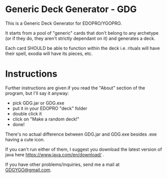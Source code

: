 # Generic Deck Generator - GDG

This is a Generic Deck Generator for EDOPRO/YGOPRO. 

It starts from a pool of "generic" cards that don't belong to any archetype (or if they do, they aren't strictly dependant on it) and generates a deck.

Each card SHOULD be able to function within the deck i.e. rituals will have their spell, exodia will have its pieces, etc.

# Instructions

Further instructions are given if you read the "About" section of the program, but I'll say it anyway:

- pick GDG.jar or GDG.exe
- put it in your EDOPRO "deck" folder
- double click it
- click on "Make a random deck!"
- done!

There's no actual difference between GDG.jar and GDG.exe besides .exe having a cute icon.

If you can't run either of them, I suggest you download the latest version of java here https://www.java.com/en/download/ .

If you have other problems/inquiries, send me a mail at GDGYGO@gmail.com.
